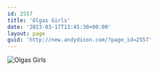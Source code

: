 ```yaml
---
id: 2557
title: 'Olgas Girls'
date: '2023-03-17T13:45:30+00:00'
layout: page
guid: 'http://new.andydixon.com/?page_id=2557'
---
```


![Olgas Girls](https://i0.wp.com/assets.g8x2.ldn.idrivee2-23.com/posters/Olgas%20Girls%2001.jpg?w=1200&ssl=1 "Olgas Girls")